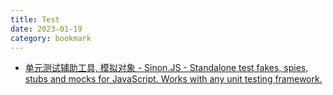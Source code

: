 ```yaml
---
title: Test
date: 2023-01-19
category: bookmark
---
```


- [单元测试辅助工具, 模拟对象 - Sinon.JS - Standalone test fakes, spies, stubs and mocks for JavaScript. Works with any unit testing framework.](https://sinonjs.org/)
